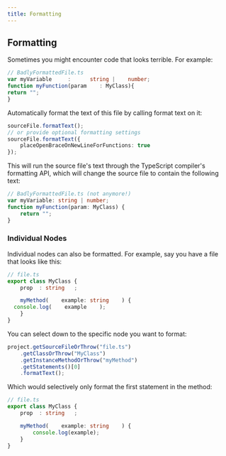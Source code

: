 ```yaml
---
title: Formatting
---
```


## Formatting

Sometimes you might encounter code that looks terrible. For example:

```ts
// BadlyFormattedFile.ts
var myVariable     :      string |    number;
function myFunction(param    : MyClass){
return "";
}
```

Automatically format the text of this file by calling format text on it:

```ts
sourceFile.formatText();
// or provide optional formatting settings
sourceFile.formatText({
    placeOpenBraceOnNewLineForFunctions: true
});
```

This will run the source file's text through the TypeScript compiler's formatting API, which will change the source file to contain the following text:

```ts
// BadlyFormattedFile.ts (not anymore!)
var myVariable: string | number;
function myFunction(param: MyClass) {
    return "";
}
```

### Individual Nodes

Individual nodes can also be formatted. For example, say you have a file that looks like this:

```ts
// file.ts
export class MyClass {
    prop  : string   ;

    myMethod(    example: string    ) {
  console.log(    example    );
    }
}
```

You can select down to the specific node you want to format:

```ts
project.getSourceFileOrThrow("file.ts")
    .getClassOrThrow("MyClass")
    .getInstanceMethodOrThrow("myMethod")
    .getStatements()[0]
    .formatText();
```

Which would selectively only format the first statement in the method:

```ts
// file.ts
export class MyClass {
    prop  : string   ;

    myMethod(    example: string    ) {
        console.log(example);
    }
}
```
